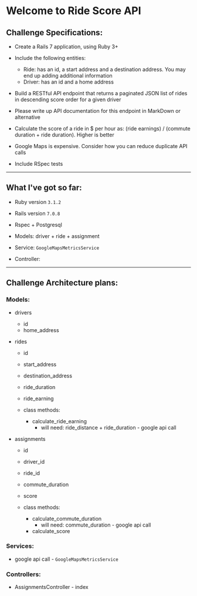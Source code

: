# Welcome to Ride Score API

## Challenge Specifications:

- Create a Rails 7 application, using Ruby 3+
- Include the following entities:
  - Ride: has an id, a start address and a destination address. You may end up adding additional information
  - Driver: has an id and a home address

- Build a RESTful API endpoint that returns a paginated JSON list of rides in descending score order for a given driver
- Please write up API documentation for this endpoint in MarkDown or alternative
- Calculate the score of a ride in $ per hour as: (ride earnings) / (commute duration + ride duration). Higher is better
- Google Maps is expensive. Consider how you can reduce duplicate API calls
- Include RSpec tests

---

## What I've got so far:

- Ruby version `3.1.2`
- Rails version `7.0.8`
- Rspec + Postgresql

- Models: driver + ride + assignment
- Service: `GoogleMapsMetricsService`
- Controller: 

---

## Challenge Architecture plans:

### Models:

- drivers
  - id
  - home_address

- rides
  - id
  - start_address
  - destination_address
  - ride_duration
  - ride_earning

  - class methods:
    - calculate_ride_earning
      - will need: ride_distance + ride_duration - google api call

- assignments
  - id
  - driver_id
  - ride_id
  - commute_duration
  - score

  - class methods:
    - calculate_commute_duration
      - will need: commute_duration - google api call
    - calculate_score

### Services:

- google api call - `GoogleMapsMetricsService`

### Controllers:

- AssignmentsController - index
